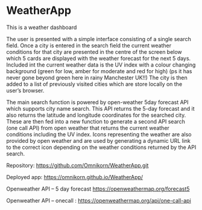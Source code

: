 # WeatherApp
This is a weather dashboard 

The user is presented with a simple interface consisting of a single search field. Once a city is entered in the search field the current weather conditions for that city are presented in the centre of the screen below which 5 cards are displayed with the weather forecast for the next 5 days.
Included int the current weather data is the UV index with a colour changing background (green for low, amber for moderate and red for high) (ps it has never gone beyond green here in rainy Manchester UK!!)
The city is then added to a list of previously visited cities which are store locally on the user’s browser. 


The main search function is powered by open-weather 5day forecast API which supports city name search. 
This API returns the 5-day forecast and it also returns the latitude and longitude coordinates for the searched city. These are then fed into a new function to generate a second API search (one call API) from open weather that returns the current weather conditions including the UV index. 
Icons representing the weather are also provided by open weather and are used by generating a dynamic URL link to the correct icon depending on the weather conditions returned by the API search. 

Repository:
https://github.com/Omnikorn/WeatherApp.git

Deployed app:
https://omnikorn.github.io/WeatherApp/

Openweather API – 5 day forecast
https://openweathermap.org/forecast5

Openweather API – onecall :
https://openweathermap.org/api/one-call-api

